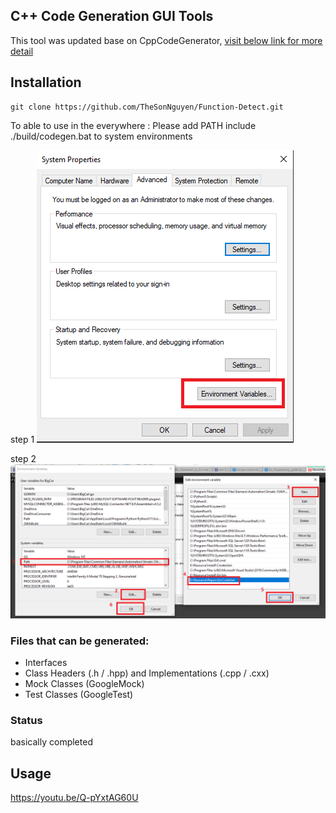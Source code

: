 ## C++ Code Generation GUI Tools
This tool was updated base on CppCodeGenerator, [visit below link for more detail](https://github.com/e-loughlin/CppCodeGenerator)

 
 ## Installation
```
git clone https://github.com/TheSonNguyen/Function-Detect.git

```
 
To able to use in the everywhere :
Please add PATH include ./build/codegen.bat to system environments

step 1
![](./documentation/picture/B1.png)


step 2
![](./documentation/picture/B2.png)

### Files that can be generated:
- Interfaces
- Class Headers (.h / .hpp) and Implementations (.cpp / .cxx)
- Mock Classes (GoogleMock)
- Test Classes (GoogleTest)

### Status 
basically completed
## Usage

https://youtu.be/Q-pYxtAG60U
